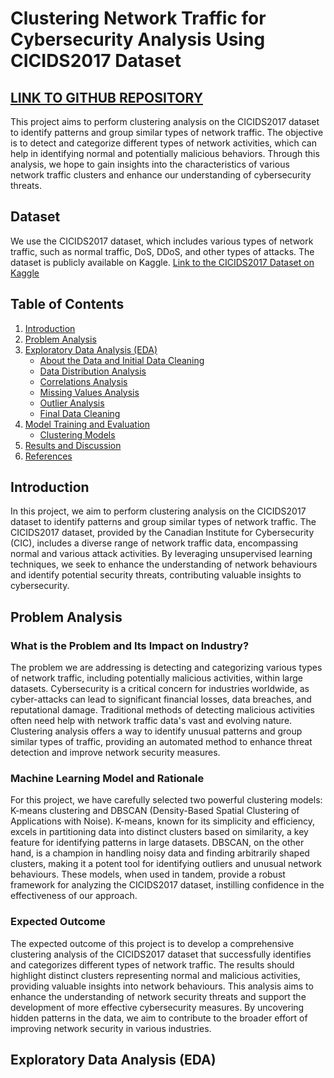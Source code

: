 # Clustering Network Traffic for Cybersecurity Analysis Using CICIDS2017 Dataset

## [LINK TO GITHUB REPOSITORY](https://github.com/Karan-D-Software/Machine-Learning-Network-Security)

This project aims to perform clustering analysis on the CICIDS2017 dataset to identify patterns and group similar types of network traffic. The objective is to detect and categorize different types of network activities, which can help in identifying normal and potentially malicious behaviors. Through this analysis, we hope to gain insights into the characteristics of various network traffic clusters and enhance our understanding of cybersecurity threats.

## Dataset
We use the CICIDS2017 dataset, which includes various types of network traffic, such as normal traffic, DoS, DDoS, and other types of attacks. The dataset is publicly available on Kaggle. [Link to the CICIDS2017 Dataset on Kaggle](https://www.kaggle.com/datasets/sweety18/cicids2017-full-dataset)

## Table of Contents
1. [Introduction](#introduction)
2. [Problem Analysis](#problem-analysis)
3. [Exploratory Data Analysis (EDA)](#exploratory-data-analysis-eda)
    - [About the Data and Initial Data Cleaning](#about-the-data-and-initial-data-cleaning)
    - [Data Distribution Analysis](#data-distribution-analysis)
    - [Correlations Analysis](#correlations-analysis)
    - [Missing Values Analysis](#missing-values-analysis)
    - [Outlier Analysis](#outlier-analysis)
    - [Final Data Cleaning](#final-data-cleaning)
4. [Model Training and Evaluation](#model-training-and-evaluation)
    - [Clustering Models](#clustering-models-eg-k-means-dbscan-hierarchical-clustering)
5. [Results and Discussion](#results-and-discussion)
6. [References](#references)

## Introduction
In this project, we aim to perform clustering analysis on the CICIDS2017 dataset to identify patterns and group similar types of network traffic. The CICIDS2017 dataset, provided by the Canadian Institute for Cybersecurity (CIC), includes a diverse range of network traffic data, encompassing normal and various attack activities. By leveraging unsupervised learning techniques, we seek to enhance the understanding of network behaviours and identify potential security threats, contributing valuable insights to cybersecurity.

## Problem Analysis
### What is the Problem and Its Impact on Industry?

The problem we are addressing is detecting and categorizing various types of network traffic, including potentially malicious activities, within large datasets. Cybersecurity is a critical concern for industries worldwide, as cyber-attacks can lead to significant financial losses, data breaches, and reputational damage. Traditional methods of detecting malicious activities often need help with network traffic data's vast and evolving nature. Clustering analysis offers a way to identify unusual patterns and group similar types of traffic, providing an automated method to enhance threat detection and improve network security measures.

### Machine Learning Model and Rationale
For this project, we have carefully selected two powerful clustering models: K-means clustering and DBSCAN (Density-Based Spatial Clustering of Applications with Noise). K-means, known for its simplicity and efficiency, excels in partitioning data into distinct clusters based on similarity, a key feature for identifying patterns in large datasets. DBSCAN, on the other hand, is a champion in handling noisy data and finding arbitrarily shaped clusters, making it a potent tool for identifying outliers and unusual network behaviours. These models, when used in tandem, provide a robust framework for analyzing the CICIDS2017 dataset, instilling confidence in the effectiveness of our approach.

### Expected Outcome
The expected outcome of this project is to develop a comprehensive clustering analysis of the CICIDS2017 dataset that successfully identifies and categorizes different types of network traffic. The results should highlight distinct clusters representing normal and malicious activities, providing valuable insights into network behaviours. This analysis aims to enhance the understanding of network security threats and support the development of more effective cybersecurity measures. By uncovering hidden patterns in the data, we aim to contribute to the broader effort of improving network security in various industries.

## Exploratory Data Analysis (EDA)